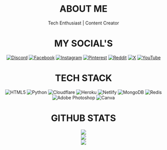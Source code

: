 <div align="center">

# ABOUT ME
Tech Enthusiast | Content Creator

# MY SOCIAL'S
[![Discord](https://img.shields.io/badge/Discord-%237289DA.svg?logo=discord&logoColor=white)](https://discord.gg/sabbir69x) [![Facebook](https://img.shields.io/badge/Facebook-%231877F2.svg?logo=Facebook&logoColor=white)](https://facebook.com/sabbir.69x) [![Instagram](https://img.shields.io/badge/Instagram-%23E4405F.svg?logo=Instagram&logoColor=white)](https://instagram.com/sabbir.69x) [![Pinterest](https://img.shields.io/badge/Pinterest-%23E60023.svg?logo=Pinterest&logoColor=white)](https://pinterest.com/sabbir69x) [![Reddit](https://img.shields.io/badge/Reddit-%23FF4500.svg?logo=Reddit&logoColor=white)](https://reddit.com/user/sabbir69x) [![X](https://img.shields.io/badge/X-black.svg?logo=X&logoColor=white)](https://x.com/sabbir69x) [![YouTube](https://img.shields.io/badge/YouTube-%23FF0000.svg?logo=YouTube&logoColor=white)](https://youtube.com/@sabbirsworld) 

# TECH STACK
![HTML5](https://img.shields.io/badge/html5-%23E34F26.svg?style=flat-square&logo=html5&logoColor=white) ![Python](https://img.shields.io/badge/python-3670A0?style=flat-square&logo=python&logoColor=ffdd54) ![Cloudflare](https://img.shields.io/badge/Cloudflare-F38020?style=flat-square&logo=Cloudflare&logoColor=white) ![Heroku](https://img.shields.io/badge/heroku-%23430098.svg?style=flat-square&logo=heroku&logoColor=white) ![Netlify](https://img.shields.io/badge/netlify-%23000000.svg?style=flat-square&logo=netlify&logoColor=#00C7B7) ![MongoDB](https://img.shields.io/badge/MongoDB-%234ea94b.svg?style=flat-square&logo=mongodb&logoColor=white) ![Redis](https://img.shields.io/badge/redis-%23DD0031.svg?style=flat-square&logo=redis&logoColor=white) ![Adobe Photoshop](https://img.shields.io/badge/adobe%20photoshop-%2331A8FF.svg?style=flat-square&logo=adobe%20photoshop&logoColor=white) ![Canva](https://img.shields.io/badge/Canva-%2300C4CC.svg?style=flat-square&logo=Canva&logoColor=white)
# GITHUB STATS
![](https://github-readme-stats.vercel.app/api?username=sabbir69x&theme=algolia&hide_border=false&include_all_commits=true&count_private=false)<br/>
![](https://github-readme-streak-stats.herokuapp.com/?user=sabbir69x&theme=algolia&hide_border=false)<br/>
![](https://github-readme-stats.vercel.app/api/top-langs/?username=sabbir69x&theme=algolia&hide_border=false&include_all_commits=true&count_private=false&layout=compact)

</div>